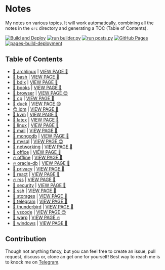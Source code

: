 # Notes

My notes on various topics. It will work automatically, combining all the notes in the `src` directory and generating a TOC (Table of Contents).

[![Build and Deploy](https://github.com/SharafatKarim/notes/actions/workflows/action.yml/badge.svg)](https://github.com/SharafatKarim/notes/actions/workflows/action.yml)
[![run builder.py](https://github.com/SharafatKarim/notes/actions/workflows/action.yml/badge.svg)](https://github.com/SharafatKarim/notes/actions/workflows/action.yml)
[![run posts.py](https://github.com/SharafatKarim/notes/actions/workflows/posts.yml/badge.svg)](https://github.com/SharafatKarim/notes/actions/workflows/posts.yml)
[![GitHub Pages](https://github.com/SharafatKarim/notes/actions/workflows/gh-pages.yml/badge.svg)](https://github.com/SharafatKarim/notes/actions/workflows/gh-pages.yml)
[![pages-build-deployment](https://github.com/SharafatKarim/notes/actions/workflows/pages/pages-build-deployment/badge.svg)](https://github.com/SharafatKarim/notes/actions/workflows/pages/pages-build-deployment)


## Table of Contents

- [🎸 archlinux](src/archlinux.md) | <a href='https://sharafat.is-a.dev/notes/archlinux' target='_blank'>VIEW PAGE 🎉</a>
- [🚀 bash](src/bash.md) | <a href='https://sharafat.is-a.dev/notes/bash' target='_blank'>VIEW PAGE 🤖</a>
- [🚀 bdix](src/bdix.md) | <a href='https://sharafat.is-a.dev/notes/bdix' target='_blank'>VIEW PAGE 🌈</a>
- [🌟 books](src/books.md) | <a href='https://sharafat.is-a.dev/notes/books' target='_blank'>VIEW PAGE 🤖</a>
- [🎉 browser](src/browser.md) | <a href='https://sharafat.is-a.dev/notes/browser' target='_blank'>VIEW PAGE 😊</a>
- [🎉 cp](src/cp.md) | <a href='https://sharafat.is-a.dev/notes/cp' target='_blank'>VIEW PAGE 🍕</a>
- [🤖 duck](src/duck.md) | <a href='https://sharafat.is-a.dev/notes/duck' target='_blank'>VIEW PAGE 😊</a>
- [😊 idm](src/idm.md) | <a href='https://sharafat.is-a.dev/notes/idm' target='_blank'>VIEW PAGE 🌈</a>
- [🎉 kvm](src/kvm.md) | <a href='https://sharafat.is-a.dev/notes/kvm' target='_blank'>VIEW PAGE 🎸</a>
- [🚀 latex](src/latex.md) | <a href='https://sharafat.is-a.dev/notes/latex' target='_blank'>VIEW PAGE 🚀</a>
- [🤖 linux](src/linux.md) | <a href='https://sharafat.is-a.dev/notes/linux' target='_blank'>VIEW PAGE 🍕</a>
- [🎸 mail](src/mail.md) | <a href='https://sharafat.is-a.dev/notes/mail' target='_blank'>VIEW PAGE 🚀</a>
- [🎉 mongodb](src/mongodb.md) | <a href='https://sharafat.is-a.dev/notes/mongodb' target='_blank'>VIEW PAGE 👾</a>
- [🌟 mysql](src/mysql.md) | <a href='https://sharafat.is-a.dev/notes/mysql' target='_blank'>VIEW PAGE 😊</a>
- [🚀 networking](src/networking.md) | <a href='https://sharafat.is-a.dev/notes/networking' target='_blank'>VIEW PAGE 🤖</a>
- [🎉 office](src/office.md) | <a href='https://sharafat.is-a.dev/notes/office' target='_blank'>VIEW PAGE 🎸</a>
- [🔥 offline](src/offline.md) | <a href='https://sharafat.is-a.dev/notes/offline' target='_blank'>VIEW PAGE 🚀</a>
- [🔥 oracle-db](src/oracle-db.md) | <a href='https://sharafat.is-a.dev/notes/oracle-db' target='_blank'>VIEW PAGE 🎉</a>
- [🚀 privacy](src/privacy.md) | <a href='https://sharafat.is-a.dev/notes/privacy' target='_blank'>VIEW PAGE 👾</a>
- [🚀 react](src/react.md) | <a href='https://sharafat.is-a.dev/notes/react' target='_blank'>VIEW PAGE 🤖</a>
- [🔥 rss](src/rss.md) | <a href='https://sharafat.is-a.dev/notes/rss' target='_blank'>VIEW PAGE 🍕</a>
- [🚀 security](src/security.md) | <a href='https://sharafat.is-a.dev/notes/security' target='_blank'>VIEW PAGE 👾</a>
- [👾 ssh](src/ssh.md) | <a href='https://sharafat.is-a.dev/notes/ssh' target='_blank'>VIEW PAGE 🤖</a>
- [🎉 storages](src/storages.md) | <a href='https://sharafat.is-a.dev/notes/storages' target='_blank'>VIEW PAGE 🍕</a>
- [🌟 telegram](src/telegram.md) | <a href='https://sharafat.is-a.dev/notes/telegram' target='_blank'>VIEW PAGE 🤖</a>
- [🌈 thunderbird](src/thunderbird.md) | <a href='https://sharafat.is-a.dev/notes/thunderbird' target='_blank'>VIEW PAGE 🚀</a>
- [🎸 vscode](src/vscode.md) | <a href='https://sharafat.is-a.dev/notes/vscode' target='_blank'>VIEW PAGE 😊</a>
- [🌈 warp](src/warp.md) | <a href='https://sharafat.is-a.dev/notes/warp' target='_blank'>VIEW PAGE 🔥</a>
- [🌈 windows](src/windows.md) | <a href='https://sharafat.is-a.dev/notes/windows' target='_blank'>VIEW PAGE 🌈</a>

## Contribution

Though not anything fancy, but you can feel free to create an issue, pull request, discuss or, clone an get one for yourself!
Best way to reach me is to knock me on [Telegram](https://t.me/SharafatKarim).

